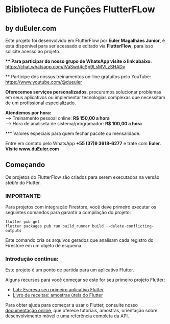 # Biblioteca de Funções FlutterFLow
## by duEuler.com

Este projeto foi desenvolvido em FlutterFlow por <b>Euler Magalhães Junior</b>, é esta disponivel para ser acessado e editado via <b>FlutterFlow</b>, para isso solicite acesso ao projeto.

<b>** Para participar do nosso grupo de WhatsApp visite o link abaixo:</b><br>
https://chat.whatsapp.com/IVaSwd4cSp9LsMVLzSHADv

</b>** Participe dos nossos treinamentos on-line gratuitos pelo YouTube:</b><br>
https://www.youtube.com/@dueuler

<b>Oferecemos serviços personalizados</b>, procuramos solucionar problemas em seus aplicativos ou implementar tecnologias complexas que necessitam de um profissional especializado.

<b>Atendemos por hora:</b><br>
--> Treinamento pessoal online: <b>R$ 150,00 a hora</b><br>
--> Hora de analiseta de sistema/programador: <b>R$ 100,00 a hora</b><br>
   
   *** Valores especiais para quem fechar pacote ou mensalidade.

Entre em contato pelo WhatsApp <b>+55 (37)9 3618-6277</b> e trate com <b>Euler</b>.<br>
<b>Visite <a href="https://www.dueuler.com">www.duEuler.com</a></b>

## Começando

Os projetos do FlutterFlow são criados para serem executados na versão _stable_ do Flutter.

### IMPORTANTE:

Para projetos com integração Firestore, você deve primeiro executar os seguintes comandos para garantir a compilação do projeto:

```
flutter pub get
flutter packages pub run build_runner build --delete-conflicting-outputs
```

Este comando cria os arquivos gerados que analisam cada registro do Firestore em um objeto de esquema.

### Introdução continua:

Este projeto é um ponto de partida para um aplicativo Flutter.

Alguns recursos para você começar se este for seu primeiro projeto Flutter:

- [Lab: Escreva seu primeiro aplicativo Flutter](https://flutter.dev/docs/get-started/codelab)
- [Livro de receitas: amostras úteis do Flutter](https://flutter.dev/docs/cookbook)

Para obter ajuda para começar a usar o Flutter, consulte nosso
[documentação online](https://flutter.dev/docs), que oferece tutoriais,
amostras, orientação sobre desenvolvimento móvel e uma referência completa da API.

